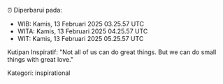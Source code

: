 ⏰ Diperbarui pada:
- WIB: Kamis, 13 Februari 2025 03.25.57 UTC
- WITA: Kamis, 13 Februari 2025 04.25.57 UTC
- WIT: Kamis, 13 Februari 2025 05.25.57 UTC

Kutipan Inspiratif:
"Not all of us can do great things. But we can do small things with great love."


Kategori: inspirational

